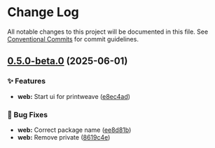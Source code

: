 # Change Log

All notable changes to this project will be documented in this file.
See [Conventional Commits](https://conventionalcommits.org) for commit guidelines.

## [0.5.0-beta.0](https://github.com/PrintWeave/PrintWeave/compare/v0.4.0...v0.5.0-beta.0) (2025-06-01)

### ✨ Features

* **web:** Start ui for printweave ([e8ec4ad](https://github.com/PrintWeave/PrintWeave/commit/e8ec4ad4bc38d1f948dfc4c89c08b4f49326561f))

### 🐛 Bug Fixes

* **web:** Correct package name ([ee8d81b](https://github.com/PrintWeave/PrintWeave/commit/ee8d81b5e8e92b517896916d19ea25e94abbfd6e))
* **web:** Remove private ([8619c4e](https://github.com/PrintWeave/PrintWeave/commit/8619c4e325065cbcd0d840d8fb481f5de029d572))
